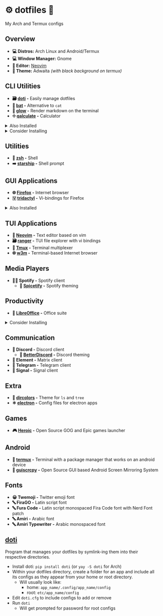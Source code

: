 # ⚙️ dotfiles 🔧

My Arch and Termux configs

## Overview

- **💻 Distros:** Arch Linux and Android/Termux
- **💻 Window Manager:** Gnome
- **📝 Editor:** [Neovim](neovim)
- **🎨 Theme:** Adwaita _(with black background on termux)_

## CLI Utilities

- **🗃️ [doti](doti) -** Easily manage dotfiles
- **📄 [bat](bat) -** Alternative to `cat`
- **🌟 [glow](glow) -** Render markdown on the terminal
- **➗ [qalculate](qalculate) -** Calculator

<details>
  <summary>Also Installed</summary>

- **🔨 ansible -**
- **🗜 atool -** Manage archives (zit, tar, etc.)
- **📂 exa -** Modern `ls`
- **🔍 fd -** Alternative to `find`
- **#️⃣ gh -** CLI tool to manage github
- **📖 tldr -** Simplified man pages
- **✂️ wl-clipboard -** Clipboard
</details>
<details>
  <summary>Consider Installing</summary>

- **🗄️ [duf](https://github.com/muesli/duf) -** `df` alternative
- **🔎 [fzf](https://github.com/junegunn/fzf) -** CLI fuzzy finder
- **🤬 [The Fuck](https://github.com/nvbn/thefuck) -** Corrects last console command
- **🌳 [broot](https://github.com/Canop/broot) -** a usable `tree`
</details>

## Utilities

- **🐚 [zsh](zsh) -** Shell
- **➡️ [starship](starship) -** Shell prompt

## GUI Applications

- **🌐 [Firefox](firefox) -** Internet browser
- **🇻 [tridactyl](tridactyl) -** Vi-bindings for Firefox
<details>
  <summary>Also Installed</summary>

- **🔐 Bitwarden -** Password manager
- **🔄 Syncthing -** File sync
</details>

## TUI Applications

- **📝 [Neovim](neovim) -** Text editor based on vim
- **🗃 [ranger](ranger) -** TUI file explorer with vi bindings
- **🔳 [Tmux](tmux) -** Terminal multiplexer
- **🌐 [w3m](w3m) -** Terminal-based Internet browser

## Media Players

- **🎵🎶 Spotify -** Spotify client
  - **🎨 [Spicetify](spicetify) -** Spotify theming

## Productivity

- **📄 [LibreOffice](libreoffice) -** Office suite

<details>
  <summary>Consider Installing</summary>

- **📄 [Calligra](https://www.libreoffice.org/) -** Office suite
</details>

## Communication

- **💬 Discord -** Discord client
  - **🎨 [BetterDiscord](betterdiscord) -** Discord theming
- **💬 Element -** Matrix client
- **💬 Telegram -** Telegram client
- **💬 Signal -** Signal client

## Extra

- **🎨 [dircolors](dircolors) -** Theme for `ls` and `tree`
- **⚛️ [electron](electron) -** Config files for electron apps

## Games

- **🎮 [Heroic](https://heroicgameslauncher.com/) -** Open Source GOG and Epic games launcher

## Android

- **📱 [termux](termux) -** Terminal with a package manager that works on an android device
- **📱 [guiscrcpy](https://github.com/srevinsaju/guiscrcpy) -** Open Source GUI based Android Screen Mirroring System
</details>

## Fonts

- **😀 Twemoji -** Twitter emoji font
- **🔤 FiraGO -** Latin script font
- **🔤 Fura Code -** Latin script monospaced Fira Code font with Nerd Font patch
- **🔤 Amiri -** Arabic font
- **🔤 Amiri Typewriter -** Arabic monospaced font

## [doti](https://github.com/ghassan0/doti)

Program that manages your dotfiles by symlink-ing them into their respective directories.

- Install doti: `pip install doti` (or `yay -S doti` for Arch)
- Within your dotfiles directory, create a folder for an app and include all its configs as they appear from your home or root directory.
  - Will usually look like:
    - home: `app_name/.config/app_name/config`
    - root: `etc/app_name/config`
- Edit `doti.cfg` to include configs to add or remove
- Run `doti`
  - Will get prompted for password for root configs
